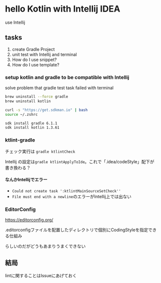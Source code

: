 # hello Kotlin with Intellij IDEA
use Intellij

## tasks
1. create Gradle Project
2. unit test with Intellij and terminal
3. How do I use snippet?
4. How do I use template?

### setup kotlin and gradle to be compatible with Intellij
solve problem that gradle test task failed with terminal

```bash
brew uninstall --force gradle
brew uninstall kotlin

curl -s "https://get.sdkman.io" | bash
source ~/.zshrc

sdk install gradle 6.1.1
sdk install kotlin 1.3.61
```

### ktlint-gradle
チェック実行は `gradle ktlintCheck`

Intellij の設定は`gradle ktlintApplyToIde`。これで「.idea/codeStyle」配下が書き換わる？

#### なんかIntellijでエラー
* `Could not create task ':ktlintMainSourceSetCheck''`
* `File must end with a newline`のエラーがIntellij上では出ない

### EditorConfig
https://editorconfig.org/

.editorconfigファイルを配置したディレクトリで個別にCodingStyleを指定できる仕組み

らしいのだがどうもあまりうまくできない

## 結局
lintに関することはIssueにあげておく
